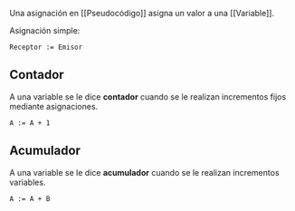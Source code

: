 Una asignación en [[Pseudocódigo]] asigna un valor a una [[Variable]].

Asignación simple:

```
Receptor := Emisor
```

## Contador

A una variable se le dice **contador** cuando se le realizan incrementos fijos mediante asignaciones.

```
A := A + 1
```

## Acumulador

A una variable se le dice **acumulador** cuando se le realizan incrementos variables.

```
A := A + B
```
